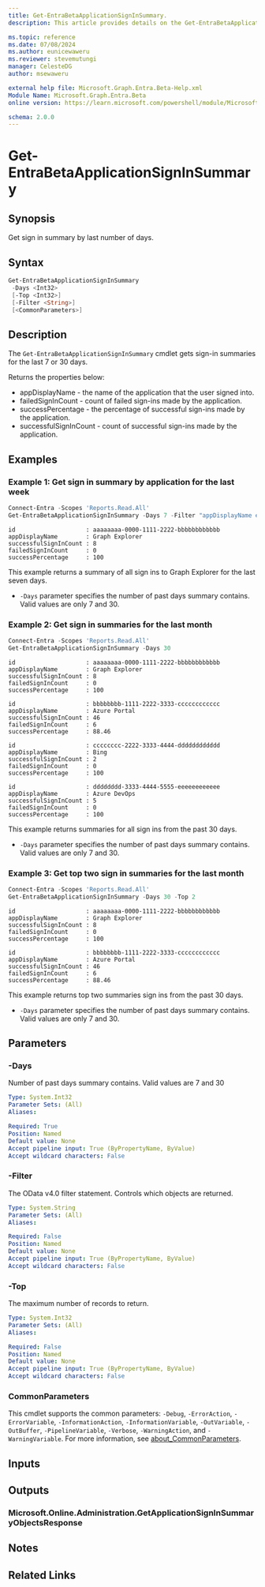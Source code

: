 ```yaml
---
title: Get-EntraBetaApplicationSignInSummary.
description: This article provides details on the Get-EntraBetaApplicationSignInSummary command.

ms.topic: reference
ms.date: 07/08/2024
ms.author: eunicewaweru
ms.reviewer: stevemutungi
manager: CelesteDG
author: msewaweru

external help file: Microsoft.Graph.Entra.Beta-Help.xml
Module Name: Microsoft.Graph.Entra.Beta
online version: https://learn.microsoft.com/powershell/module/Microsoft.Graph.Entra.Beta/Get-EntraBetaApplicationSignInSummary

schema: 2.0.0
---
```


# Get-EntraBetaApplicationSignInSummary

## Synopsis

Get sign in summary by last number of days.

## Syntax

```powershell
Get-EntraBetaApplicationSignInSummary 
 -Days <Int32> 
 [-Top <Int32>] 
 [-Filter <String>] 
 [<CommonParameters>]
```

## Description

The `Get-EntraBetaApplicationSignInSummary` cmdlet gets sign-in summaries for the last 7 or 30 days.

Returns the properties below:

- appDisplayName - the name of the application that the user signed into.
- failedSignInCount - count of failed sign-ins made by the application.
- successPercentage - the percentage of successful sign-ins made by the application.
- successfulSignInCount - count of successful sign-ins made by the application.

## Examples

### Example 1: Get sign in summary by application for the last week

```powershell
Connect-Entra -Scopes 'Reports.Read.All'
Get-EntraBetaApplicationSignInSummary -Days 7 -Filter "appDisplayName eq 'Graph Explorer'"
```

```Output
id                    : aaaaaaaa-0000-1111-2222-bbbbbbbbbbbb
appDisplayName        : Graph Explorer
successfulSignInCount : 8
failedSignInCount     : 0
successPercentage     : 100
```

This example returns a summary of all sign ins to Graph Explorer for the last seven days.

- `-Days` parameter specifies the number of past days summary contains. Valid values are only 7 and 30.

### Example 2: Get sign in summaries for the last month

```powershell
Connect-Entra -Scopes 'Reports.Read.All'
Get-EntraBetaApplicationSignInSummary -Days 30
```

```Output
id                    : aaaaaaaa-0000-1111-2222-bbbbbbbbbbbb
appDisplayName        : Graph Explorer
successfulSignInCount : 8
failedSignInCount     : 0
successPercentage     : 100

id                    : bbbbbbbb-1111-2222-3333-cccccccccccc
appDisplayName        : Azure Portal
successfulSignInCount : 46
failedSignInCount     : 6
successPercentage     : 88.46

id                    : cccccccc-2222-3333-4444-dddddddddddd
appDisplayName        : Bing
successfulSignInCount : 2
failedSignInCount     : 0
successPercentage     : 100

id                    : dddddddd-3333-4444-5555-eeeeeeeeeeee
appDisplayName        : Azure DevOps
successfulSignInCount : 5
failedSignInCount     : 0
successPercentage     : 100
```

This example returns summaries for all sign ins from the past 30 days.

- `-Days` parameter specifies the number of past days summary contains. Valid values are only 7 and 30.

### Example 3: Get top two sign in summaries for the last month

```powershell
Connect-Entra -Scopes 'Reports.Read.All'
Get-EntraBetaApplicationSignInSummary -Days 30 -Top 2
```

```Output
id                    : aaaaaaaa-0000-1111-2222-bbbbbbbbbbbb
appDisplayName        : Graph Explorer
successfulSignInCount : 8
failedSignInCount     : 0
successPercentage     : 100

id                    : bbbbbbbb-1111-2222-3333-cccccccccccc
appDisplayName        : Azure Portal
successfulSignInCount : 46
failedSignInCount     : 6
successPercentage     : 88.46
```

This example returns top two summaries sign ins from the past 30 days.

- `-Days` parameter specifies the number of past days summary contains. Valid values are only 7 and 30.

## Parameters

### -Days

Number of past days summary contains.
Valid values are 7 and 30

```yaml
Type: System.Int32
Parameter Sets: (All)
Aliases:

Required: True
Position: Named
Default value: None
Accept pipeline input: True (ByPropertyName, ByValue)
Accept wildcard characters: False
```

### -Filter

The OData v4.0 filter statement.
Controls which objects are returned.

```yaml
Type: System.String
Parameter Sets: (All)
Aliases:

Required: False
Position: Named
Default value: None
Accept pipeline input: True (ByPropertyName, ByValue)
Accept wildcard characters: False
```

### -Top

The maximum number of records to return.

```yaml
Type: System.Int32
Parameter Sets: (All)
Aliases:

Required: False
Position: Named
Default value: None
Accept pipeline input: True (ByPropertyName, ByValue)
Accept wildcard characters: False
```

### CommonParameters

This cmdlet supports the common parameters: `-Debug`, `-ErrorAction`, `-ErrorVariable`, `-InformationAction`, `-InformationVariable`, `-OutVariable`, `-OutBuffer`, `-PipelineVariable`, `-Verbose`, `-WarningAction`, and `-WarningVariable`. For more information, see [about_CommonParameters](https://go.microsoft.com/fwlink/?LinkID=113216).

## Inputs

## Outputs

### Microsoft.Online.Administration.GetApplicationSignInSummaryObjectsResponse

## Notes

## Related Links
